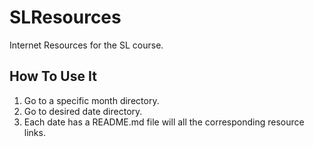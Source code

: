 # SLResources
Internet Resources for the SL course.

## How To Use It
1. Go to a specific month directory.
2. Go to desired date directory.
3. Each date has a README.md file will all the corresponding resource links.
